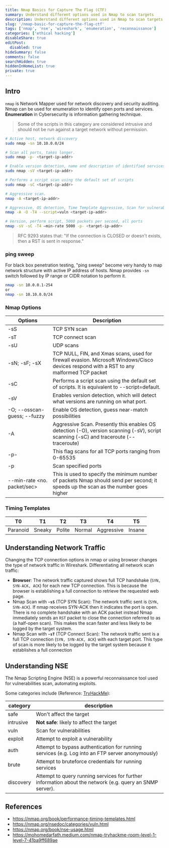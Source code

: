 ```yaml
---
title: Nmap Basics for Capture The Flag (CTF)
summary: Understand different options used in Nmap to scan targets
description: Understand different options used in Nmap to scan targets
slug: '/nmap-basic-for-capture-the-flag-ctf'
tags: ['nmap', 'nse', 'wireshark', 'enumeration', 'reconnaissance']
categories: ['ethical hacking']
disableShare: true
editPost:
  disabled: true
hideSummary: false
comments: false
searchHidden: true
hiddenInHomeList: true
private: true
---
```


## Intro

`nmap` is Network Mapper used for network discovery and security auditing. Nmap can be used for enumeration to identify open ports and services. **Enumeration** in Cybersecurity is information gathering technique.

> Some of the scripts in this category are considered intrusive and should not be run against a target network without permission.

```bash
# Active host, network discovery
sudo nmap -sn 10.10.0.0/24

# Scan all ports, takes longer.
sudo nmap -p- <target-ip-addr>

# Enable version detection, name and description of identified services.
sudo nmap -sV <target-ip-addr>

# Performs a script scan using the default set of scripts
sudo nmap -sC <target-ip-addr>

# Aggressive scan.
nmap -A <target-ip-addr>

# Aggressive, OS detection, Time Template Aggressive, Scan for vulnerability.
nmap -A -O -T4 --script=vuln <target-ip-addr>

# Version, perform script, 5000 packets per second, all ports
nmap -sV -sC -T4 –min-rate 5000 -p- <target-ip-addr>
```

> RFC 9293 states that: "If the connection is CLOSED or doesn't exists, then a RST is sent in response."

### ping sweep

For black box penetration testing, "ping sweep" become very handy to map network structure with active IP address of hosts. Nmap provides `-sn` switch followed by IP range or CIDR notation to perform it.

```bash
nmap -sn 10.0.0.1-254
or
nmap -sn 10.10.0.0/24
```

### Nmap Options

| Options                     | Description                                                                                                                              |
| --------------------------- | ---------------------------------------------------------------------------------------------------------------------------------------- |
| -sS                         | TCP SYN scan                                                                                                                             |
| -sT                         | TCP connect scan                                                                                                                         |
| -sU                         | UDP scans                                                                                                                                |
| -sN; -sF; -sX               | TCP NULL, FIN, and Xmas scans, used for firewall evasion. Microsoft Windows/Cisco devices respond with a RST to any malformed TCP packet |
| -sC                         | Performs a script scan using the default set of scripts. It is equivalent to --script=default.                                           |
| -sV                         | Enables version detection, which will detect what versions are running on what port.                                                     |
| -O; --osscan-guess; --fuzzy | Enable OS detection, guess near-match possibilities                                                                                      |
| -A                          | Aggressive Scan. Presently this enables OS detection (-O), version scanning (-sV), script scanning (-sC) and traceroute (--traceroute)   |
| -p-                         | This flag scans for all TCP ports ranging from 0-65535                                                                                   |
| -p <port-ranges>            | Scan specified ports                                                                                                                     |
| --min-rate <no. packet/sec> | This is used to specify the minimum number of packets Nmap should send per second; it speeds up the scan as the number goes higher       |

### Timing Templates

| T0       | T1     | T2     | T3     | T4         | T5     |
| -------- | ------ | ------ | ------ | ---------- | ------ |
| Paranoid | Sneaky | Polite | Normal | Aggressive | Insane |

## Understanding Network Traffic

Changing the TCP connection options in nmap or using browser changes the type of network traffic in Wireshark. Differentiating all network scan traffic:

- **Browser**:
  The network traffic captured shows full TCP handshake (`SYN, SYN-ACK, ACK`) for each new TCP connection. This is because the browser is establishing a full connection to retrieve the requested web page.
- Nmap Scan with **`-sS`** (TCP SYN Scan):
  The network traffic sent is (`SYN, SYN-ACK`). If nmap receives SYN-ACK then it indicates the port is open. There is no complete handshake with an ACK packet instead Nmap immediately sends an `RST` packet to close the connection referred to as (a half-open scan). This makes the scan faster and less likely to be logged by the target system.
- Nmap Scan with **`-sT`** (TCP Connect Scan):
  The network traffic sent is a full TCP connection (`SYN, SYN-ACK, ACK`) with each target port. This type of scan is more likely to be logged by the target system because it establishes a full connection

## Understanding NSE

The Nmap Scripting Engine (NSE) is a powerful reconnaissance tool used for vulnerabilities scan, automating exploits.

Some categories include (Reference: [TryHackMe](https://tryhackme.com/room/furthernmap)):

| category  | description                                                                                              |
| --------- | -------------------------------------------------------------------------------------------------------- |
| safe      | Won't affect the target                                                                                  |
| intrusive | **Not safe**: likely to affect the target                                                                |
| vuln      | Scan for vulnerabilities                                                                                 |
| exploit   | Attempt to exploit a vulnerability                                                                       |
| auth      | Attempt to bypass authentication for running services (e.g. Log into an FTP server anonymously)          |
| brute     | Attempt to bruteforce credentials for running services                                                   |
| discovery | Attempt to query running services for further information about the network (e.g. query an SNMP server). |

## References

- https://nmap.org/book/performance-timing-templates.html
- https://nmap.org/nsedoc/categories/vuln.html
- https://nmap.org/book/nse-usage.html
- https://mohomedarfath.medium.com/nmap-tryhackme-room-level-1-level-7-41ba9ff689ae
